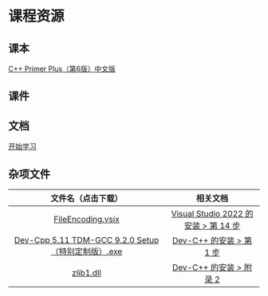 # 课程资源

## 课本

[C++ Primer Plus（第6版）中文版](/textbook.pdf)

## 课件

## 文档

[开始学习](/getting-started/)

## 杂项文件

|文件名（点击下载）|相关文档|
|:-:|:-:|
|<a href="/Website/FileEncoding.vsix" target="_self">FileEncoding.vsix</a>|[Visual Studio 2022 的安装 > 第 14 步](/getting-started/setup/01/#file-encoding)|
|[Dev-Cpp 5.11 TDM-GCC 9.2.0 Setup（特别定制版）.exe](/Dev-Cpp%205.11%20TDM-GCC%209.2.0%20Setup（特别定制版）.exe)|[Dev-C++ 的安装 > 第 1 步](/getting-started/setup/03/#第-1-步-运行-dev-c-ver-5-11-with-gcc-9-2-0-安装包)|
|[zlib1.dll](/zlib1.dll)|[Dev-C++ 的安装 > 附录 2](/getting-started/setup/03/#appendix2)|
